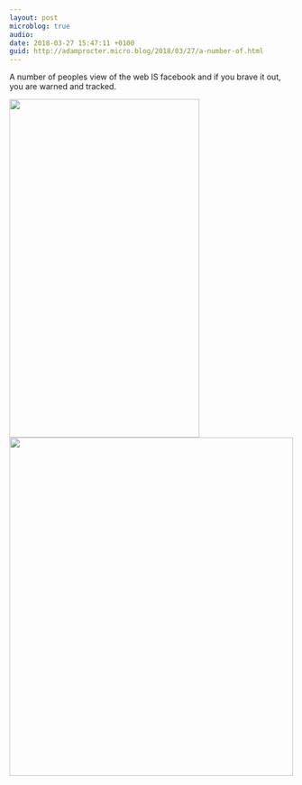 ```yaml
---
layout: post
microblog: true
audio: 
date: 2018-03-27 15:47:11 +0100
guid: http://adamprocter.micro.blog/2018/03/27/a-number-of.html
---
```

A number of peoples view of the web IS facebook and if you brave it out, you are warned and tracked.


<img src="http://discursive.adamprocter.co.uk/uploads/2018/a498b905db.jpg" width="337" height="600" /><img src="http://discursive.adamprocter.co.uk/uploads/2018/6f8e01b781.jpg" width="503" height="600" />

